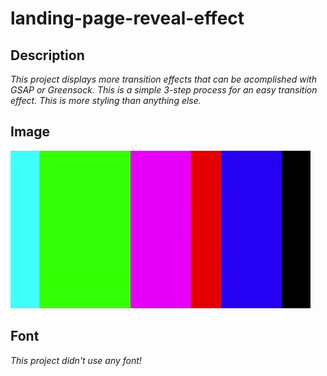 # landing-page-reveal-effect

## Description 

_This project displays more transition effects that can be acomplished with GSAP or Greensock. This is a simple 3-step process for an easy transition effect. This is more styling than anything else._

## Image

![](transition.gif)

## Font

_This project didn't use any font!_